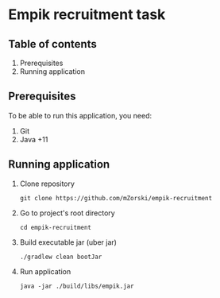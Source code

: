# Empik recruitment task

## Table of contents

1. Prerequisites
2. Running application

## Prerequisites

To be able to run this application, you need:

1. Git
2. Java +11

## Running application

1. Clone repository

       git clone https://github.com/mZorski/empik-recruitment

2. Go to project's root directory

       cd empik-recruitment


3. Build executable jar (uber jar)

       ./gradlew clean bootJar

4. Run application

       java -jar ./build/libs/empik.jar
